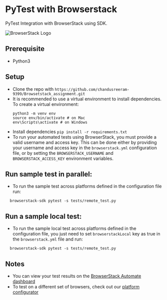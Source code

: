 # PyTest with Browserstack

PyTest Integration with BrowserStack using SDK.

![BrowserStack Logo](https://d98b8t1nnulk5.cloudfront.net/production/images/layout/logo-header.png?1469004780)
## Prerequisite
* Python3

## Setup

* Clone the repo with `https://github.com/chandusreeram-9399/Browsetstack_assignment.git`
* It is recommended to use a virtual environment to install dependencies. To create a virtual environment:
  ```
  python3 -m venv env
  source env/bin/activate # on Mac
  env\Scripts\activate # on Windows
  ```
* Install dependencies `pip install -r requirements.txt`
* To run your automated tests using BrowserStack, you must provide a valid username and access key. This can be done either by providing your username and access key in the `browserstack.yml` configuration file, or by setting the `BROWSERSTACK_USERNAME` and `BROWSERSTACK_ACCESS_KEY` environment variables.

## Run sample test in parallel:
* To run the sample test across platforms defined in the configuration file run:
```
  browserstack-sdk pytest -s tests/remote_test.py
```

## Run a sample local test:
* To run the sample local test across platforms defined in the configuration file, you just need to set `browserstackLocal` key as true in the `browserstack.yml` file and run:
```
  browserstack-sdk pytest -s tests/remote_test.py
```

## Notes
* You can view your test results on the [BrowserStack Automate dashboard](https://www.browserstack.com/automate)
* To test on a different set of browsers, check out our [platform configurator](https://www.browserstack.com/automate/python#setting-os-and-browser)
